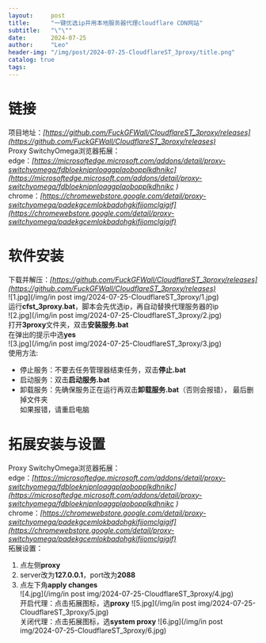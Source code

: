```yaml
---
layout:     post
title:      "一键优选ip并用本地服务器代理cloudflare CDN网站"
subtitle:   "\"\""
date:       2024-07-25
author:     "Leo"
header-img: "/img/post/2024-07-25-CloudflareST_3proxy/title.png"
catalog: true
tags:
---
```



# 链接  
项目地址：*[https://github.com/FuckGFWall/CloudflareST_3proxy/releases](https://github.com/FuckGFWall/CloudflareST_3proxy/releases)*  
Proxy SwitchyOmega浏览器拓展：  
edge：*[https://microsoftedge.microsoft.com/addons/detail/proxy-switchyomega/fdbloeknjpnloaggplaobopplkdhnikc](https://microsoftedge.microsoft.com/addons/detail/proxy-switchyomega/fdbloeknjpnloaggplaobopplkdhnikc )*  
chrome：*[https://chromewebstore.google.com/detail/proxy-switchyomega/padekgcemlokbadohgkifijomclgjgif](https://chromewebstore.google.com/detail/proxy-switchyomega/padekgcemlokbadohgkifijomclgjgif)*    
# 软件安装
下载并解压：*[https://github.com/FuckGFWall/CloudflareST_3proxy/releases](https://github.com/FuckGFWall/CloudflareST_3proxy/releases)*  
![1.jpg](/img/in post img/2024-07-25-CloudflareST_3proxy/1.jpg)  
运行**cfst_3proxy.bat**，脚本会先优选ip，再自动替换代理服务器的ip  
![2.jpg](/img/in post img/2024-07-25-CloudflareST_3proxy/2.jpg)  
打开**3proxy**文件夹，双击**安装服务.bat**  
在弹出的提示中选**yes**  
![3.jpg](/img/in post img/2024-07-25-CloudflareST_3proxy/3.jpg)  
使用方法:  
- 停止服务：不要去任务管理器结束任务，双击**停止.bat**  
- 启动服务：双击**启动服务.bat**  
- 卸载服务：先确保服务正在运行再双击**卸载服务.bat**（否则会报错）， 最后删掉文件夹  
如果报错，请重启电脑  
# 拓展安装与设置
Proxy SwitchyOmega浏览器拓展：  
edge：*[https://microsoftedge.microsoft.com/addons/detail/proxy-switchyomega/fdbloeknjpnloaggplaobopplkdhnikc](https://microsoftedge.microsoft.com/addons/detail/proxy-switchyomega/fdbloeknjpnloaggplaobopplkdhnikc )*  
chrome：*[https://chromewebstore.google.com/detail/proxy-switchyomega/padekgcemlokbadohgkifijomclgjgif](https://chromewebstore.google.com/detail/proxy-switchyomega/padekgcemlokbadohgkifijomclgjgif)*    
拓展设置：  
1. 点左侧**proxy**  
2. server改为**127.0.0.1**，port改为**2088**  
3. 点左下角**apply changes**  
![4.jpg](/img/in post img/2024-07-25-CloudflareST_3proxy/4.jpg)  
开启代理：点击拓展图标，选**proxy**
![5.jpg](/img/in post img/2024-07-25-CloudflareST_3proxy/5.jpg)  
关闭代理：点击拓展图标，选**system proxy**
![6.jpg](/img/in post img/2024-07-25-CloudflareST_3proxy/6.jpg)  
